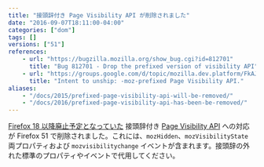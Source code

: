 ```yaml
---
title: "接頭辞付き Page Visibility API が削除されました"
date: "2016-09-07T18:11:00-04:00"
categories: ["dom"]
tags: []
versions: ["51"]
references:
    - url: "https://bugzilla.mozilla.org/show_bug.cgi?id=812701"
      title: "Bug 812701 - Drop the prefixed version of visibility API"
    - url: "https://groups.google.com/d/topic/mozilla.dev.platform/FkAJkVOJF74/discussion"
      title: "Intent to unship: -moz-prefixed Page Visibility API."
aliases:
    - "/docs/2015/prefixed-page-visibility-api-will-be-removed/"
    - "/docs/2016/prefixed-page-visibility-api-has-been-be-removed/"
---
```

[Firefox 18 以降廃止予定となっていた](https://www.fxsitecompat.com/ja/docs/2012/page-visibility-api-has-been-unprefixed/) 接頭辞付き [Page Visibility API](https://developer.mozilla.org/ja/docs/Web/API/Page_Visibility_API) への対応が Firefox 51 で削除されました。これには、`mozHidden`、`mozVisibilityState` 両プロパティおよび `mozvisibilitychange` イベントが含まれます。接頭辞の外れた標準のプロパティやイベントで代用してください。

